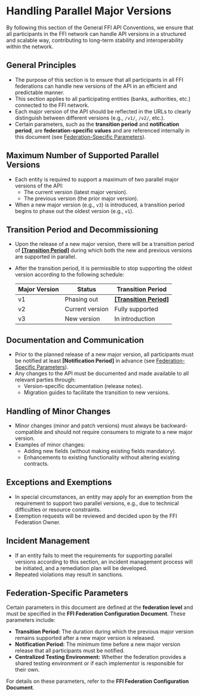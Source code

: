 # Handling Parallel Major Versions

By following this section of the General FFI API Conventions, we ensure that all participants in the FFI network can handle API versions in a structured and scalable way, contributing to long-term stability and interoperability within the network.

## General Principles

- The purpose of this section is to ensure that all participants in all FFI federations can handle new versions of the API in an efficient and predictable manner.
- This section applies to all participating entities (banks, authorities, etc.) connected to the FFI network.
- Each major version of the API should be reflected in the URLs to clearly distinguish between different versions (e.g., `/v1/`, `/v2/`, etc.).
- Certain parameters, such as the **transition period** and **notification period**, are **federation-specific values** and are referenced internally in this document (see [Federation-Specific Parameters](#federation-specific-parameters)).

## Maximum Number of Supported Parallel Versions

- Each entity is required to support a maximum of two parallel major versions of the API:
  - The current version (latest major version).
  - The previous version (the prior major version).
- When a new major version (e.g., `v3`) is introduced, a transition period begins to phase out the oldest version (e.g., `v1`).

## Transition Period and Decommissioning

- Upon the release of a new major version, there will be a transition period of **[[Transition Period]](#federation-specific-parameters)** during which both the new and previous versions are supported in parallel.
- After the transition period, it is permissible to stop supporting the oldest version according to the following schedule:

  | Major Version | Status        | Transition Period |
  |--------------|--------------|-------------------|
  | v1           | Phasing out  | **[[Transition Period]](#federation-specific-parameters)** |
  | v2           | Current version | Fully supported |
  | v3           | New version  | In introduction |

## Documentation and Communication

- Prior to the planned release of a new major version, all participants must be notified at least **[Notification Period]** in advance (see [Federation-Specific Parameters](#federation-specific-parameters)).
- Any changes to the API must be documented and made available to all relevant parties through:
  - Version-specific documentation (release notes).
  - Migration guides to facilitate the transition to new versions.

## Handling of Minor Changes

- Minor changes (minor and patch versions) must always be backward-compatible and should not require consumers to migrate to a new major version.
- Examples of minor changes:
  - Adding new fields (without making existing fields mandatory).
  - Enhancements to existing functionality without altering existing contracts.

## Exceptions and Exemptions

- In special circumstances, an entity may apply for an exemption from the requirement to support two parallel versions, e.g., due to technical difficulties or resource constraints.
- Exemption requests will be reviewed and decided upon by the FFI Federation Owner.

## Incident Management

- If an entity fails to meet the requirements for supporting parallel versions according to this section, an incident management process will be initiated, and a remediation plan will be developed.
- Repeated violations may result in sanctions.

## Federation-Specific Parameters

Certain parameters in this document are defined at the **federation level** and must be specified in the **FFI Federation Configuration Document**. These parameters include:

- **Transition Period:** The duration during which the previous major version remains supported after a new major version is released.
- **Notification Period:** The minimum time before a new major version release that all participants must be notified.
- **Centralized Testing Environment:** Whether the federation provides a shared testing environment or if each implementor is responsible for their own.

For details on these parameters, refer to the **FFI Federation Configuration Document**.
